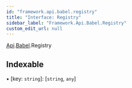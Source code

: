 ```yaml
---
id: "framework.api.babel.registry"
title: "Interface: Registry"
sidebar_label: "Framework.Api.Babel.Registry"
custom_edit_url: null
---
```


[Api](../modules/framework.api.md).[Babel](../modules/framework.api.babel.md).Registry

## Indexable

▪ [key: `string`]: [`string`, `any`]
